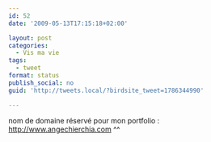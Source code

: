 ```yaml
---
id: 52
date: '2009-05-13T17:15:18+02:00'

layout: post
categories:
  - Vis ma vie
tags:
  - tweet
format: status
publish_social: no
guid: 'http://tweets.local/?birdsite_tweet=1786344990'

---
```


nom de domaine réservé pour mon portfolio : http://www.angechierchia.com ^^